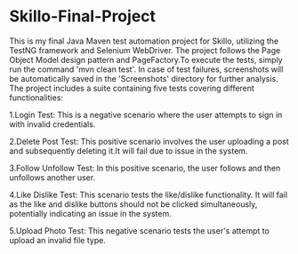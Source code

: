 # Skillo-Final-Project
This is my final Java Maven test automation project for Skillo, utilizing the TestNG framework and Selenium WebDriver. 
The project follows the Page Object Model design pattern and PageFactory.To execute the tests, simply run the command 'mvn clean test'.
In case of test failures, screenshots will be automatically saved in the 'Screenshots' directory for further analysis.
The project includes a suite containing five tests covering different functionalities:

1.Login Test: This is a negative scenario where the user attempts to sign in with invalid credentials.

2.Delete Post Test: This positive scenario involves the user uploading a post and subsequently deleting it.It will fail due to issue in the system.

3.Follow Unfollow Test: In this positive scenario, the user follows and then unfollows another user.

4.Like Dislike Test: This scenario tests the like/dislike functionality. It will fail as the like and dislike buttons should not be clicked simultaneously, potentially indicating an issue in the system.

5.Upload Photo Test: This negative scenario tests the user's attempt to upload an invalid file type.


